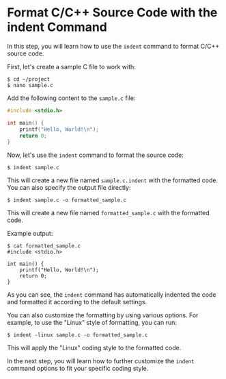 # Format C/C++ Source Code with the indent Command

In this step, you will learn how to use the `indent` command to format C/C++ source code.

First, let's create a sample C file to work with:

```
$ cd ~/project
$ nano sample.c
```

Add the following content to the `sample.c` file:

```c
#include <stdio.h>

int main() {
    printf("Hello, World!\n");
    return 0;
}
```

Now, let's use the `indent` command to format the source code:

```
$ indent sample.c
```

This will create a new file named `sample.c.indent` with the formatted code. You can also specify the output file directly:

```
$ indent sample.c -o formatted_sample.c
```

This will create a new file named `formatted_sample.c` with the formatted code.

Example output:

```
$ cat formatted_sample.c
#include <stdio.h>

int main() {
    printf("Hello, World!\n");
    return 0;
}
```

As you can see, the `indent` command has automatically indented the code and formatted it according to the default settings.

You can also customize the formatting by using various options. For example, to use the "Linux" style of formatting, you can run:

```
$ indent -linux sample.c -o formatted_sample.c
```

This will apply the "Linux" coding style to the formatted code.

In the next step, you will learn how to further customize the `indent` command options to fit your specific coding style.
